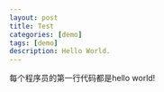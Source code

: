 ```yaml
---
layout: post
title: Test
categories: [demo]
tags: [demo]
description: Hello World.
---
```


每个程序员的第一行代码都是hello world!
